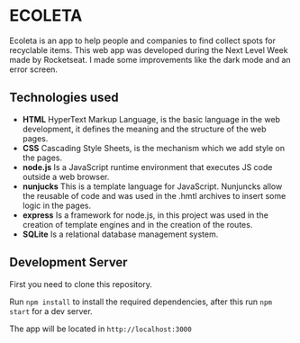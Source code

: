 # ECOLETA   

Ecoleta is an app to help people and companies to find collect spots for recyclable items. This web app was developed during the Next Level Week made by Rocketseat. I made some improvements like the dark mode and an error screen.  

## Technologies used  

* **HTML**
HyperText Markup Language, is the basic language in the web development, it defines the meaning and the structure of the web pages.
* **CSS**
Cascading Style Sheets, is the mechanism which we add style on the pages.
* **node.js**
Is a JavaScript runtime environment that executes JS code outside a web browser.
* **nunjucks**
This is a template language for JavaScript. Nunjuncks allow the reusable of code and was used in the .hmtl archives to insert some logic in the pages.  
* **express**
Is a framework for node.js, in this project was used in the creation of template engines and in the creation of the routes.
* **SQLite**
Is a relational database management system.

## Development Server

First you need to clone this repository. 

Run ```npm install``` to install the required dependencies, after this run ```npm start``` for a dev server. 

The app will be located in ```http://localhost:3000```

